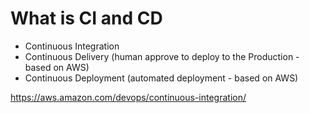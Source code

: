 # What is CI and CD

- Continuous Integration
- Continuous Delivery (human approve to deploy to the Production - based on AWS)
- Continuous Deployment (automated deployment - based on AWS)
 

https://aws.amazon.com/devops/continuous-integration/

